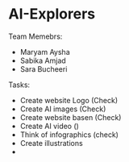 # AI-Explorers

Team Memebrs:
- Maryam Aysha
- Sabika Amjad
- Sara Bucheeri

Tasks:
- Create website Logo (Check)
- Create AI images (Check)
- Create website basen (Check)
- Create AI video ()
- Think of infographics (check)
- Create illustrations 
- 

